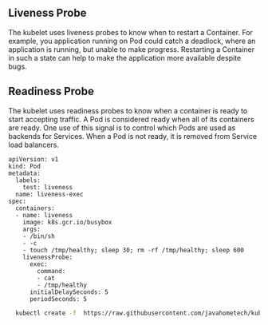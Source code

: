 ## Liveness Probe

The kubelet uses liveness probes to know when to restart a Container. For example, you application running on Pod could catch a deadlock, where an application is running, but unable to make progress. Restarting a Container in such a state can help to make the application more available despite bugs.

## Readiness Probe

The kubelet uses readiness probes to know when a container is ready to start accepting traffic. A Pod is considered ready when all of its containers are ready. One use of this signal is to control which Pods are used as backends for Services. When a Pod is not ready, it is removed from Service load balancers.

```
apiVersion: v1
kind: Pod
metadata:
  labels:
    test: liveness
  name: liveness-exec
spec:
  containers:
  - name: liveness
    image: k8s.gcr.io/busybox
    args:
    - /bin/sh
    - -c
    - touch /tmp/healthy; sleep 30; rm -rf /tmp/healthy; sleep 600
    livenessProbe:
      exec:
        command:
        - cat
        - /tmp/healthy
      initialDelaySeconds: 5
      periodSeconds: 5

```

```sh
  kubectl create -f  https://raw.githubusercontent.com/javahometech/kubernetes/master/liveness-readyness/liveness-probe.yml
```
